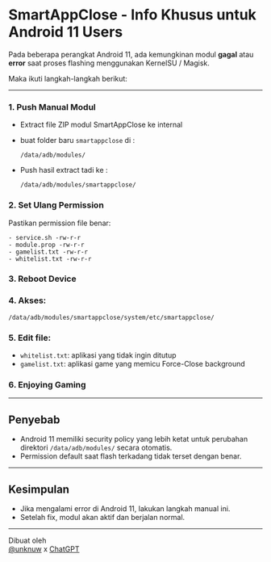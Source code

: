 # SmartAppClose - Info Khusus untuk Android 11 Users

Pada beberapa perangkat Android 11, ada kemungkinan modul **gagal** atau **error** saat proses flashing menggunakan KernelSU / Magisk.

Maka ikuti langkah-langkah berikut:

---

### 1. Push Manual Modul
- Extract file ZIP modul SmartAppClose ke internal
- buat folder baru `smartappclose` di :
  ```
  /data/adb/modules/
  ```
  
 
- Push hasil extract tadi ke :
  ```
  /data/adb/modules/smartappclose/
  ```
  

### 2. Set Ulang Permission
Pastikan permission file benar:
  ```
- service.sh -rw-r-r
- module.prop -rw-r-r
- gamelist.txt -rw-r-r
- whitelist.txt -rw-r-r
  ```

### 3. Reboot Device

### 4. Akses:
   ```
   /data/adb/modules/smartappclose/system/etc/smartappclose/
   ```
### 5. Edit file:
   - `whitelist.txt`: aplikasi yang tidak ingin ditutup
   - `gamelist.txt`: aplikasi game yang memicu Force-Close background 
     
### 6. Enjoying Gaming

---

## Penyebab
- Android 11 memiliki security policy yang lebih ketat untuk perubahan direktori `/data/adb/modules/` secara otomatis.
- Permission default saat flash terkadang tidak terset dengan benar.

---

## Kesimpulan
- Jika mengalami error di Android 11, lakukan langkah manual ini.
- Setelah fix, modul akan aktif dan berjalan normal.

---

Dibuat oleh  
[@unknuw](https://t.me/unknuw) x [ChatGPT](https://chat.openai.com)
